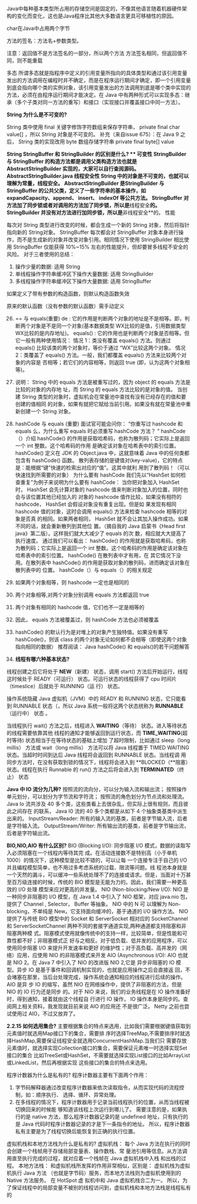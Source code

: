 Java中每种基本类型所占用的存储空间是固定的，不像其他语言随着机器硬件架构的变化而变化，这也是Java程序比其他大多数语言更具可移植性的原因。

char在Java中占用两个字节


方法的签名：方法名+参数类型。

注意：返回值不是方法签名的一部分，所以两个方法 方法签名相同，但返回值不同，则不能重载



多态
所谓多态就是指程序中定义的引⽤变量所指向的具体类型和通过该引⽤变量发出的⽅法调⽤在编程时并不确定，⽽是在程序运⾏期间才确定，即⼀个引⽤变量到底会指向哪个类的实例对象，该引⽤变量发出的⽅法调⽤到底是哪个类中实现的⽅法，必须在由程序运⾏期间才能决定。在 Java 中有两种形式可以实现多态：继承（多个⼦类对同⼀⽅法的重写）和接⼝（实现接⼝并覆盖接⼝中同⼀⽅法）。 



**String 为什么是不可变的?**

 String 类中使⽤ final 关键字修饰字符数组来保存字符串， private final char
value[] ，所以 String 对象是不可变的。
补充（来⾃issue 675）：在 Java 9 之后， String 类的实现改⽤ byte 数组存储字符串
private final byte[] value

**String StringBuffer 和 StringBuilder 的区别是什么? **
可变性
StringBuilder 与 StringBuffer 的构造⽅法都是调⽤⽗类构造⽅法也就是 AbstractStringBuilder
实现的，⼤家可以⾃⾏查阅源码。
AbstractStringBuilder.java
线程安全性
**String** 中的对象是不可变的，也就可以理解为常量，**线程安全**。 AbstractStringBuilder 是StringBuilder 与 StringBuffer 的公共⽗类，定义了⼀些字符串的基本操作，如 expandCapacity、append、 insert、 indexOf 等公共⽅法。 **StringBuffer** 对⽅法加了同步锁或者对调⽤的⽅法加了同步锁，所以是**线程安全**的。 **StringBuilder** 并没有对⽅法进⾏加同步锁，所以是**⾮线程安全**的。
性能

每次对 String 类型进⾏改变的时候，都会⽣成⼀个新的 String 对象，然后将指针指向新的 String对象。 StringBuffer 每次都会对 StringBuffer 对象本身进⾏操作，⽽不是⽣成新的对象并改变对象引⽤。相同情况下使⽤ StringBuilder 相⽐使⽤ StringBuffer 仅能获得 10%~15% 左右的性能提升，但却要冒多线程不安全的⻛险。
对于三者使⽤的总结：

1. 操作少量的数据: 适⽤ String
2. 单线程操作字符串缓冲区下操作⼤量数据: 适⽤ StringBuilder
3. 多线程操作字符串缓冲区下操作⼤量数据: 适⽤ StringBuffer 



如果定义了带有参数的构造函数，则默认构造函数失效

原来的默认函数（没有参数的默认函数）需手动定义



26. == 与 equals(重要)
    de : 它的作⽤是判断两个对象的地址是不是相等。即，判断两个对象是不是同⼀个对象(基本数据类型
    WX⽐较的是值，引⽤数据类型WX⽐较的是内存地址)。
    equals() : 它的作⽤也是判断两个对象是否相等。但它⼀般有两种使⽤情况：
    情况 1：类没有覆盖 equals() ⽅法。则通过 equals() ⽐较该类的两个对象时，等价于通过
    “WX”⽐较这两个对象。
    情况 2：类覆盖了 equals() ⽅法。⼀般，我们都覆盖 equals() ⽅法来⽐较两个对象的内容是
    否相等；若它们的内容相等，则返回 true (即，认为这两个对象相等)。 
27. 说明：
    String 中的 equals ⽅法是被重写过的，因为 object 的 equals ⽅法是⽐较的对象的内存地
    址，⽽ String 的 equals ⽅法⽐较的是对象的值。
    当创建 String 类型的对象时，虚拟机会在常量池中查找有没有已经存在的值和要创建的值相同
    的对象，如果有就把它赋给当前引⽤。如果没有就在常量池中重新创建⼀个 String 对象。 

27. hashCode 与 equals (重要)
    ⾯试官可能会问你： “你重写过 hashcode 和 equals 么，为什么重写 equals 时必须重写 hashCode
    ⽅法？ ”
    hashCode（）介绍
    hashCode() 的作⽤是获取哈希码，也称为散列码；它实际上是返回⼀个 int 整数。这个哈希码的作⽤
    是确定该对象在哈希表中的索引位置。 hashCode() 定义在 JDK 的 Object.java 中，这就意味着 Java
    中的任何类都包含有 hashCode() 函数。
    散列表存储的是键值对(key-value)，它的特点是：能根据“键”快速的检索出对应的“值”。这其中就利
    ⽤到了散列码！（可以快速找到所需要的对象）
    为什么要有 hashCode
    我们先以“HashSet 如何检查重复”为例⼦来说明为什么要有 hashCode： 当你把对象加⼊ HashSet
    时， HashSet 会先计算对象的 hashcode 值来判断对象加⼊的位置，同时也会与该位置其他已经加⼊的
    对象的 hashcode 值作⽐较，如果没有相符的 hashcode， HashSet 会假设对象没有重复出现。但是如
    果发现有相同 hashcode 值的对象，这时会调⽤ equals() ⽅法来检查 hashcode 相等的对象是否真
    的相同。如果两者相同， HashSet 就不会让其加⼊操作成功。如果不同的话，就会重新散列到其他位
    置。（摘⾃我的 Java 启蒙书《Head first java》第⼆版）。这样我们就⼤⼤减少了 equals 的次
    数，相应就⼤⼤提⾼了执⾏速度。
    通过我们可以看出： hashCode() 的作⽤就是获取哈希码，也称为散列码；它实际上是返回⼀个 int
    整数。这个哈希码的作⽤是确定该对象在哈希表中的索引位置。 hashCode() 在散列表中才有⽤，在
    其它情况下没⽤。在散列表中 hashCode() 的作⽤是获取对象的散列码，进⽽确定该对象在散列表中的
    位置。
    hashCode（）与 equals（）的相关规定
28. 如果两个对象相等，则 hashcode ⼀定也是相同的
29. 两个对象相等,对两个对象分别调⽤ equals ⽅法都返回 true
30. 两个对象有相同的 hashcode 值，它们也不⼀定是相等的
31. 因此， equals ⽅法被覆盖过，则 hashCode ⽅法也必须被覆盖
32. hashCode() 的默认⾏为是对堆上的对象产⽣独特值。如果没有重写 hashCode()，则该 class
   的两个对象⽆论如何都不会相等（即使这两个对象指向相同的数据）
   推荐阅读： Java hashCode() 和 equals()的若⼲问题解答 



30. **线程有哪六种基本状态?** 

线程创建之后它将处于 **NEW**（新建） 状态，调⽤ start() ⽅法后开始运⾏，线程这时候处于
READY（可运⾏） 状态。可运⾏状态的线程获得了 cpu 时间⽚（timeslice）后就处于 RUNNING（运
⾏） 状态。 

操作系统隐藏 Java 虚拟机（JVM）中的 READY 和 RUNNING 状态，它只能看到 RUNNABLE 状态（，所以 Java 系统⼀般将这两个状态统称为 **RUNNABLE**（运⾏中） 状态 。 

当线程执⾏ wait() ⽅法之后，线程进⼊ **WAITING**（等待） 状态。进⼊等待状态的线程需要依靠其他
线程的通知才能够返回到运⾏状态，⽽ **TIME_WAITING**(超时等待) 状态相当于在等待状态的基础上增加
了超时限制，⽐如通过 sleep（long millis） ⽅法或 wait（long millis） ⽅法可以将 Java
线程置于 TIMED WAITING 状态。当超时时间到达后 Java 线程将会返回到 RUNNABLE 状态。当线程调
⽤同步⽅法时，在没有获取到锁的情况下，线程将会进⼊到 **BLOCKED（**阻塞） 状态。线程在执⾏
Runnable 的 run() ⽅法之后将会进⼊到 **TERMINATED**（终⽌） 状态 





**Java 中 IO 流分为⼏种?**
按照流的流向分，可以分为输⼊流和输出流；
按照操作单元划分，可以划分为字节流和字符流；
按照流的⻆⾊划分为节点流和处理流。
Java Io 流共涉及 40 多个类，这些类看上去很杂乱，但实际上很有规则，⽽且彼此之间存在
的联系， Java I0 流的 40 多个类都是从如下 4 个抽象类基类中派⽣出来的。
InputStream/Reader: 所有的输⼊流的基类，前者是字节输⼊流，后者是字符输⼊流。
OutputStream/Writer: 所有输出流的基类，前者是字节输出流，后者是字符输出流。 





**BIO,NIO,AIO 有什么区别?**
BIO (Blocking I/O): 同步阻塞 I/O 模式，数据的读取写⼊必须阻塞在⼀个线程内等待其完
成。在活动连接数不是特别⾼（⼩于单机 1000）的情况下，这种模型是⽐较不错的，可以让每
⼀个连接专注于⾃⼰的 I/O 并且编程模型简单，也不⽤过多考虑系统的过载、限流等问题。线
程池本身就是⼀个天然的漏⽃，可以缓冲⼀些系统处理不了的连接或请求。但是，当⾯对⼗万甚
⾄百万级连接的时候，传统的 BIO 模型是⽆能为⼒的。因此，我们需要⼀种更⾼效的 I/O 处理
模型来应对更⾼的并发量。
NIO (Non-blocking/New I/O): NIO 是⼀种同步⾮阻塞的 I/O 模型，在 Java 1.4 中引⼊了
NIO 框架，对应 java.nio 包，提供了 Channel , Selector， Buffer 等抽象。 NIO 中的 N 可
以理解为 Non-blocking，不单纯是 New。它⽀持⾯向缓冲的，基于通道的 I/O 操作⽅法。 NIO
提供了与传统 BIO 模型中的 Socket 和 ServerSocket 相对应的 SocketChannel 和
ServerSocketChannel 两种不同的套接字通道实现,两种通道都⽀持阻塞和⾮阻塞两种模
式。阻塞模式使⽤就像传统中的⽀持⼀样，⽐较简单，但是性能和可靠性都不好；⾮阻塞模式正
好与之相反。对于低负载、低并发的应⽤程序，可以使⽤同步阻塞 I/O 来提升开发速率和更好
的维护性；对于⾼负载、⾼并发的（⽹络）应⽤，应使⽤ NIO 的⾮阻塞模式来开发
AIO (Asynchronous I/O): AIO 也就是 NIO 2。在 Java 7 中引⼊了 NIO 的改进版 NIO 2,它是
异步⾮阻塞的 IO 模型。异步 IO 是基于事件和回调机制实现的，也就是应⽤操作之后会直接返
回，不会堵塞在那⾥，当后台处理完成，操作系统会通知相应的线程进⾏后续的操作。 AIO 是异
步 IO 的缩写，虽然 NIO 在⽹络操作中，提供了⾮阻塞的⽅法，但是 NIO 的 IO ⾏为还是同步
的。对于 NIO 来说，我们的业务线程是在 IO 操作准备好时，得到通知，接着就由这个线程⾃
⾏进⾏ IO 操作， IO 操作本身是同步的。查阅⽹上相关资料，我发现就⽬前来说 AIO 的应⽤还
不是很⼴泛， Netty 之前也尝试使⽤过 AIO，不过⼜放弃了。 



**2.2.15 如何选⽤集合?**
主要根据集合的特点来选⽤，⽐如我们需要根据键值获取到元素值时就选⽤Map接⼝下的集合，需要排
序时选择TreeMap,不需要排序时就选择HashMap,需要保证线程安全就选⽤ConcurrentHashMap.当我们只
需要存放元素值时，就选择实现Collection接⼝的集合，需要保证元素唯⼀时选择实现Set接⼝的集合
⽐如TreeSet或HashSet，不需要就选择实现List接⼝的⽐如ArrayList或LinkedList，然后再根据实现
这些接⼝的集合的特点来选⽤。 



程序计数器为什么是私有的?
程序计数器主要有下⾯两个作⽤：
1. 字节码解释器通过改变程序计数器来依次读取指令，从⽽实现代码的流程控制，如：顺序执⾏、
  选择、循环、异常处理。
2. 在多线程的情况下，程序计数器⽤于记录当前线程执⾏的位置，从⽽当线程被切换回来的时候能
  够知道该线程上次运⾏到哪⼉了。
  需要注意的是，如果执⾏的是 native ⽅法，那么程序计数器记录的是 undefined 地址，只有执⾏的
  是 Java 代码时程序计数器记录的才是下⼀条指令的地址。
  所以，程序计数器私有主要是为了线程切换后能恢复到正确的执⾏位置。





虚拟机栈和本地⽅法栈为什么是私有的?
虚拟机栈： 每个 Java ⽅法在执⾏的同时会创建⼀个栈帧⽤于存储局部变量表、操作数栈、常
量池引⽤等信息。从⽅法调⽤直⾄执⾏完成的过程，就对应着⼀个栈帧在 Java 虚拟机栈中⼊栈
和出栈的过程。
本地⽅法栈： 和虚拟机栈所发挥的作⽤⾮常相似，区别是： 虚拟机栈为虚拟机执⾏ Java ⽅法
（也就是字节码）服务，⽽本地⽅法栈则为虚拟机使⽤到的 Native ⽅法服务。 在 HotSpot 虚
拟机中和 Java 虚拟机栈合⼆为⼀。
所以，为了保证线程中的局部变量不被别的线程访问到，虚拟机栈和本地⽅法栈是线程私有的 